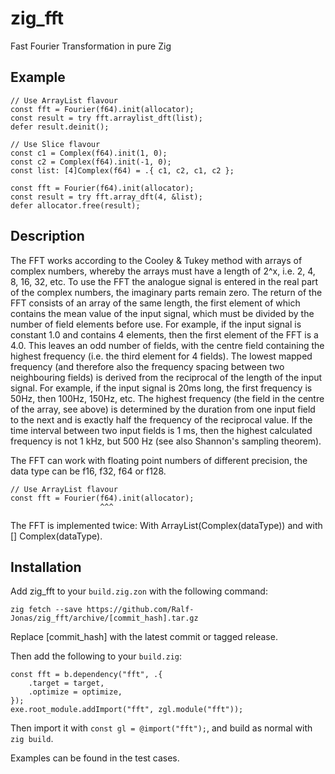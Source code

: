 # zig_fft
Fast Fourier Transformation in pure Zig

## Example

```zig
// Use ArrayList flavour
const fft = Fourier(f64).init(allocator);
const result = try fft.arraylist_dft(list);
defer result.deinit();

// Use Slice flavour
const c1 = Complex(f64).init(1, 0);
const c2 = Complex(f64).init(-1, 0);
const list: [4]Complex(f64) = .{ c1, c2, c1, c2 };

const fft = Fourier(f64).init(allocator);
const result = try fft.array_dft(4, &list);
defer allocator.free(result);
```

## Description

The FFT works according to the Cooley & Tukey method with arrays of complex numbers, whereby the arrays must have a length of 2^x, i.e. 2, 4, 8, 16, 32, etc. To use the FFT the analogue signal is entered in the real part of the complex numbers, the imaginary parts remain zero. The return of the FFT consists of an array of the same length, the first element of which contains the mean value of the input signal, which must be divided by the number of field elements before use. For example, if the input signal is constant 1.0 and contains 4 elements, then the first element of the FFT is a 4.0. This leaves an odd number of fields, with the centre field containing the highest frequency (i.e. the third element for 4 fields). The lowest mapped frequency (and therefore also the frequency spacing between two neighbouring fields) is derived from the reciprocal of the length of the input signal. For example, if the input signal is 20ms long, the first frequency is 50Hz, then 100Hz, 150Hz, etc. The highest frequency (the field in the centre of the array, see above) is determined by the duration from one input field to the next and is exactly half the frequency of the reciprocal value. If the time interval between two input fields is 1 ms, then the highest calculated frequency is not 1 kHz, but 500 Hz (see also Shannon's sampling theorem).

The FFT can work with floating point numbers of different precision, the data type can be f16, f32, f64 or f128. 

```zig
// Use ArrayList flavour
const fft = Fourier(f64).init(allocator);
                    ^^^
```

The FFT is implemented twice: With ArrayList(Complex(dataType)) and with [] Complex(dataType).

## Installation

Add zig_fft to your `build.zig.zon` with the following command:

`zig fetch --save https://github.com/Ralf-Jonas/zig_fft/archive/[commit_hash].tar.gz`

Replace [commit_hash] with the latest commit or tagged release.

Then add the following to your `build.zig`:

```zig
const fft = b.dependency("fft", .{
    .target = target,
    .optimize = optimize,
});
exe.root_module.addImport("fft", zgl.module("fft"));
```

Then import it with `const gl = @import("fft");`, and build as normal with `zig build`.

Examples can be found in the test cases.
